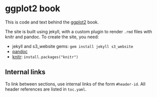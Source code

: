 # ggplot2 book

This is code and text behind the [ggplot2](http://ggplot2.org/book/) book. 

The site is built using jekyll, with a custom plugin to render `.rmd` files with
knitr and pandoc. To create the site, you need:

* jekyll and s3_website gems: `gem install jekyll s3_website`
* [pandoc](http://johnmacfarlane.net/pandoc/)
* [knitr](http://yihui.name/knitr/): `install.packages("knitr")`

## Internal links

To link between sections, use internal links of the form `#header-id`.
All header references are listed in `toc.yaml`.